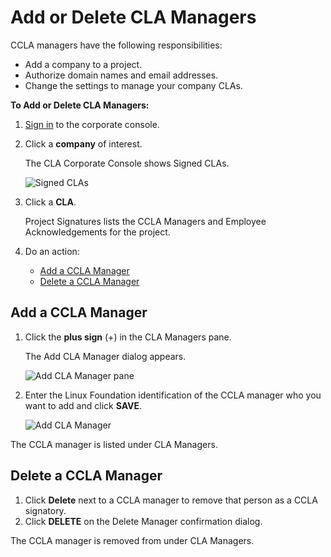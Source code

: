 # Add or Delete CLA Managers

CCLA managers have the following responsibilities:

* Add a company to a project.
* Authorize domain names and email addresses.
* Change the settings to manage your company CLAs.

**To Add or Delete CLA Managers:**

1. ​[Sign in](sign-in-to-the-easycla-corporate-console.md) to the corporate console.
2.  Click a **company** of interest.

    The CLA Corporate Console shows Signed CLAs.

    ​![Signed CLAs](broken-reference)​
3.  Click a **CLA**.

    Project Signatures lists the CCLA Managers and Employee Acknowledgements for the project.
4. Do an action:
   * [Add a CCLA Manager](add-or-delete-cla-managers.md#add-a-ccla-manager)
   * [Delete a CCLA Manager](add-or-delete-cla-managers.md#delete-a-ccla-manager)

## Add a CCLA Manager <a href="#add-a-ccla-manager" id="add-a-ccla-manager"></a>

1.  Click the **plus sign** (+) in the CLA Managers pane.

    The Add CLA Manager dialog appears.

    ​![Add CLA Manager pane](broken-reference)​
2.  Enter the Linux Foundation identification of the CCLA manager who you want to add and click **SAVE**.

    ​![Add CLA Manager](broken-reference)​

The CCLA manager is listed under CLA Managers.

## Delete a CCLA Manager <a href="#delete-a-ccla-manager" id="delete-a-ccla-manager"></a>

1. Click **Delete** next to a CCLA manager to remove that person as a CCLA signatory.
2. Click **DELETE** on the Delete Manager confirmation dialog.

The CCLA manager is removed from under CLA Managers.
